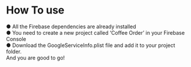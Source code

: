 # How To use
● All the Firebase dependencies are already installed <br />
● You need to create a new project called ‘Coffee Orderʼ in your Firebase Console <br />
● Download the GoogleServiceInfo.plist file and add it to your project folder. <br />
And you are good to go!
